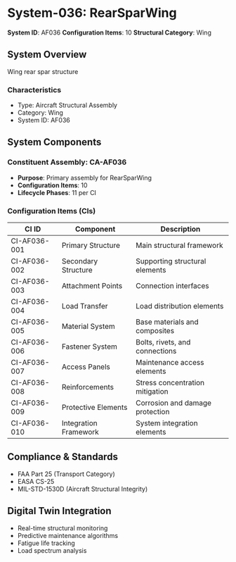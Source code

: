 # System-036: RearSparWing

**System ID**: AF036
**Configuration Items**: 10
**Structural Category**: Wing

## System Overview

Wing rear spar structure

### Characteristics
- Type: Aircraft Structural Assembly
- Category: Wing
- System ID: AF036

## System Components

### Constituent Assembly: CA-AF036
- **Purpose**: Primary assembly for RearSparWing
- **Configuration Items**: 10
- **Lifecycle Phases**: 11 per CI

### Configuration Items (CIs)

| CI ID | Component | Description |
|-------|-----------|-------------|
| CI-AF036-001 | Primary Structure | Main structural framework |
| CI-AF036-002 | Secondary Structure | Supporting structural elements |
| CI-AF036-003 | Attachment Points | Connection interfaces |
| CI-AF036-004 | Load Transfer | Load distribution elements |
| CI-AF036-005 | Material System | Base materials and composites |
| CI-AF036-006 | Fastener System | Bolts, rivets, and connections |
| CI-AF036-007 | Access Panels | Maintenance access elements |
| CI-AF036-008 | Reinforcements | Stress concentration mitigation |
| CI-AF036-009 | Protective Elements | Corrosion and damage protection |
| CI-AF036-010 | Integration Framework | System integration elements |

## Compliance & Standards
- FAA Part 25 (Transport Category)
- EASA CS-25
- MIL-STD-1530D (Aircraft Structural Integrity)

## Digital Twin Integration
- Real-time structural monitoring
- Predictive maintenance algorithms
- Fatigue life tracking
- Load spectrum analysis
